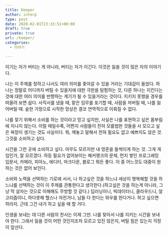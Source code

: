 ```yaml
---
title: Keeper
author: interp
type: post
date: 2020-02-01T23:33:51+00:00
draft: true
private: true
url: /keeper/
categories:
  - 이야기

---
```

이기는 자가 버티는 게 아니라, 버티는 자가 이긴다. 이것은 잃을 것이 많은 자의 이야기다.

나는 이 주제를 정하고 나서도 여러 의미를 좇아갈 수 있을 거라는 기대감이 들었다. 하나는 정말로 어디까지 버틸 수 있을지에 대한 극한을 탐험하는 것, 다른 하나는 지킨다는 것에 대한 여러 의미를 반향하는 계기가 될 수 있을거라는 것이다. 지키지 못했을 경우를 떠올려 보면 쉽다. 사직서를 냈을 때, 맡은 임무를 포기할 때, 사람을 저버릴 때, 나를 잃어버릴 때. 숱한 가정으로 시작한 망상은 결코 연역적으로 이뤄질 수 없다.

나를 찾기 위해서 소비를 하는 것이라고 믿고 싶지만, 사실은 나를 표현하고 싶은 몸부림에 지나지 않는다. 이럴 때일수록, 어쩐지 사람들이 전혀 모를법한 것들을 사 모으고 싶은 욕망이 생기는 것도 사실이다. 뭐, 깨놓고 말해서 전혀 필요도 없고 예쁘지도 않은 것. 그것을 소비하고 싶다.

시간을 그런 곳에 소비하고 싶다. 아무도 모르지만 내 영혼을 들썩이게 하는 것. 그게 게임인가, 잘 모르겠다. 하등 필요가 없어보이는 해커랭크의 문제, 먼지 쌓인 프로그래밍 입문서, 카메라, 피아노, 에디터, 마크다운, 블로그 뭐든 좋다. 이 중 어느것도 대중이 원하는 것은 없어 보인다.

소비와 노력을 선택하는 기로에 서서, 나 하고싶은 것을 하느냐 세상이 행복해할 것을 하느냐를 선택하는 것이 이 주제를 관통한다고 생각한다.(하고싶은 것을 하는게 아니라, 그냥 막 살자는 것으로 이해해도 무방할 것 같다.) 딥러닝이니, 빅데이터니, 클라우드니, 알고리즘이니, 하다못해 헬스나 자전거나, 남들 다 한다는 와우를 한다거나. 하고 싶으면 하라지. 근데 그건 내가 하고 싶을 때 할 거다.

인생을 보내는 데 다른 사람의 찬사는 이제 그만. 나를 찾아서 나를 지키는 시간을 보내야 한다. 그래서 잃을 것이 어떤 것인지조차 모르고 있진 않은지, 버틸 힘은 있는지 걱정이 앞선다.